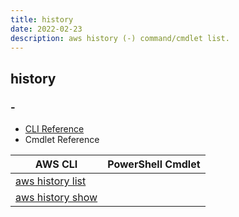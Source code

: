 ```yaml
---
title: history
date: 2022-02-23
description: aws history (-) command/cmdlet list.
---
```


## history

### -

* [CLI Reference](https://docs.aws.amazon.com/cli/latest/reference/history/index.html)
* Cmdlet Reference

|AWS CLI|PowerShell Cmdlet|
|----|----|
|[aws history list](https://docs.aws.amazon.com/cli/latest/reference/history/list.html)||
|[aws history show](https://docs.aws.amazon.com/cli/latest/reference/history/show.html)||

